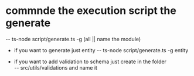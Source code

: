 # commnde the execution script the generate

-- ts-node script/generate.ts -g (all || name the module)

- if you want to generate just entity
  -- ts-node script/generate.ts -g entity

- if you want to add validation to schema just create in the folder  
  -- src/utils/validations and name it
